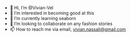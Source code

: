 - 👋 Hi, I’m @Vivian-Vel
- 👀 I’m interested in becoming good at this
- 🌱 I’m currently learning seaborn
- 💞️ I’m looking to collaborate on any fashion stories
- 📫 How to reach me via email, vivian.nassali@gmail.com

<!---
Vivian-Vel/Vivian-Vel is a ✨ special ✨ repository because its `README.md` (this file) appears on your GitHub profile.
You can click the Preview link to take a look at your changes.
--->
